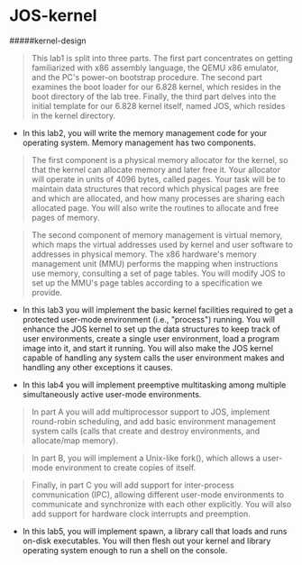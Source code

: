 JOS-kernel
==========

#####kernel-design

> This lab1 is split into three parts. The first part concentrates on getting familiarized with x86 assembly language, 
the QEMU x86 emulator, and the PC's power-on bootstrap procedure. 
The second part examines the boot loader for our 6.828 kernel, which resides in the boot directory of the lab tree. 
Finally, the third part delves into the 
initial template for our 6.828 kernel itself, named JOS, which resides in the kernel directory.


* In this lab2, you will write the memory management code for your operating system. Memory management has two components.

> The first component is a physical memory allocator for the kernel, so that the kernel can allocate memory and later free it. Your allocator will operate in units of 4096 bytes, called pages. Your task will be to maintain data structures that record which physical pages are free and which are allocated, and how many processes are sharing each allocated page. You will also write the routines to allocate and free pages of memory.

> The second component of memory management is virtual memory, which maps the virtual addresses used by kernel and user software to addresses in physical memory. The x86 hardware's memory management unit (MMU) performs the mapping when instructions use memory, consulting a set of page tables. You will modify JOS to set up the MMU's page tables according to a specification we provide.

* In this lab3 you will implement the basic kernel facilities required to get a protected user-mode environment (i.e., "process") running. You will enhance the JOS kernel to set up the data structures to keep track of user environments, create a single user environment, load a program image into it, and start it running. You will also make the JOS kernel capable of handling any system calls the user environment makes and handling any other exceptions it causes.

* In this lab4 you will implement preemptive multitasking among multiple simultaneously active user-mode environments.

> In part A you will add multiprocessor support to JOS, implement round-robin scheduling, and add basic environment management system calls (calls that create and destroy environments, and allocate/map memory).

> In part B, you will implement a Unix-like fork(), which allows a user-mode environment to create copies of itself.

> Finally, in part C you will add support for inter-process communication (IPC), allowing different user-mode environments to communicate and synchronize with each other explicitly. You will also add support for hardware clock interrupts and preemption.

* In this lab5, you will implement spawn, a library call that loads and runs on-disk executables. You will then flesh out your kernel and library operating system enough to run a shell on the console.
